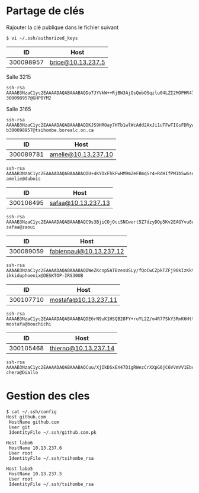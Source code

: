 # Partage de clés

Rajouter la clé publique dans le fichier suivant

```
$ vi ~/.ssh/authorized_keys
```


| ID      |    Host        |
|---------|----------------|
|300098957|   brice@10.13.237.5     | 

Salle 3215
```
ssh-rsa AAAAB3NzaC1yc2EAAAADAQABAAABAQDo7JYVkW++RjBW3AjOsQobOSqzlu04LZI2MOPHR47jNDomsgwOS7uu7JEsB1dEt/YcbdUHAaRHJwrVdlSeMJKhGELW1AuYGHMaF4KBqHNogCepuqLyav7catGNQioPHi0jyZTS9vLNcNkCrFlXQmC3yRHLUPKHWfBtZgR7ISVMAUzr8QTMhwrjNkCQ3FG/+JP2LzC4V2mM9ntTdiNCKgRNU3u9QBaHrcaD7kPh3HmC+aINLbLmr3yLBR+eVowhj/nCLgOvKSGQW7PJ7ys8IeY0YH82K2rBGmZkq1XRkjYLqyAIBDSW2JrZIFcmDGInZtBN1NwBOos2v4sZyv29E1LL 300098957@GHP0YM2
```
Salle 3165
```
ssh-rsa AAAAB3NzaC1yc2EAAAADAQABAAABAQDKJS9HROay7HTb1wlWcAdd2AxJi1uTFwTIGsFDRywzodnaFdPBGoyZg6GRKfiaFX8oyWbWxwF8qEfUJQaMj+U5ttqlvqOFbk5ZzvkJ/8495s1z3xqHl47FVdR23Oc1KdDJs+2bA++i9ALLInwizSjRGOuryd1hM8WmMWmZcJd1t4f/bX2XdUoljRrJUaML7tFxJj1UFys+kFSDptgKDB1DlyPL7WQWn2O81XaCqdLHM9HA94Lxf5MldyQzvQxFWe9PdasQUXLv240m9SZtadFhsfHVupxSi5Uysk6YJL9CUM68Z9jKSj97V1dKHTnFRcW87xN2K4oAS354wXCiJrjh b300098957@tsihombe.borealc.on.ca
```


| ID      |    Host            |
|---------|--------------------|
|300089781| amelie@10.13.237.10  | 
```
ssh-rsa AAAAB3NzaC1yc2EAAAADAQABAAABAQDU+4KYDxFhkFwHM9mZeFBmqSr4+RdHIfPM1b5w6soKOOTMd7ekncjg7lIVv6sFe1pUCO6FLVhe3+8Uqz0lkPFL2TARRGK6fyN/nVC3lPjgCvlFqXRCuuihilK0UZOiXJX9g7nLWXPY0dqo8jCEAK6gs0FtPSeeCY0Yy/YZc+7TSgZvw0+js4X2KkYCkn8i8eyXVNsEKRQJLjrINeSoKG14+/Fq2sl+/4EqRSgl2IeIbPaRV7QgPQBfwsR2ttlQ9SLQcLuz7j5lbfiqdgzZalHwXHBjEgXlDs1yeWnF/3Y7v0cptm4CyuuUoSdVpP3ok74TqSJU1p/qh5J3gK/Keajz amelie@dubois
```

| ID      |    Host        |
|---------|----------------|
|300108495| safaa@10.13.237.13 |
```
ssh-rsa AAAAB3NzaC1yc2EAAAADAQABAAABAQC9s3BjiCOjOccSNCwort5Z7dzyDOp5Kv2EAGYvu8u4DWfSmZQnSRnout6giv01syVk9IT2IJ6ZWQ1wHjAIgGDDp0mxsJL+hQfFXVdnUuwLuiusK4Nt8QVS6e1ScFXL9oMLfGhoC0qWfR/zJLBpitkbolRhT0RdvlEmlf//6Qi31BVKuS387jdGCwxEt1swa9PaU2p2MHrW7lJrhwdKVr3RlJkjTHWXX1KZgEPOit0mGHG+tvmq90yRL3nmKpgCxVyC7UGgTXzGYdHtQnjfJuSU1KPSxNL2ZaTPGoz8cdQOxFyGBuUCadYry6qh1untoCrUC/+FypCe5hu1hep2aJtf safaa@zaoui
```

| ID      |    Host        |
|---------|----------------|
|300089059| fabienpaul@10.13.237.12 |              
```
ssh-rsa AAAAB3NzaC1yc2EAAAADAQABAAABAQDWeZKcsp5ATBzesUSLy/fQoCwCZpkTZFj90kIzKktbQ+m74Pbw4kloRLpI0pJgILlHnnCZ0SI8OLGn8+VKfo48w5yjUu7WcF0cLSLkNQSfYxOqyR/w06yysDbj4Qmp/McYUUUAMqm3PL2gLEg++WYFKzfLUt498q6vbtSQgc6xkfO7ATG1Afw9DW79VsoC76Y2i6d1cfpNc5Q5UblUgxTVlQOTqt+lgU0cMtF6w23RiW5jAHVCI6vmI2nkNwIAh8Xhr7IVIDyEIfo1aiF7is4rYoGbpw4bF7fyMv+AzNGYpP7ityYw+qEflE9WE9eu0IRPlfeDSgLQRSiHrDUySRoH ikkiduphoenix@DESKTOP-IRS30UB
````
| ID      |    Host              |
|---------|----------------------|
|300107710| mostafa@10.13.237.11 | 
````
ssh-rsa AAAAB3NzaC1yc2EAAAADAQABAAABAQDE6rN9uK1HSQB28FY+ruYL2Z/m4R77SkY3RmK6HttjzELSKGbLoydufyz++gK8kmkDUOjYVl9hd7jfo0hDNezmH2Tx2+zGemcv6ytf89LSrXwYoFbNhTvLNnP6huf3EAcJN4A8UKOS9QHSEGwyvwiIGVV9q4S5kWED1JA2aLSGhFW39Q4ZfuwKWNtvGx4/ELe1+oHVXKiOQmyeEH/BrPG3kX08kb03PwlnOxZ8GsKegE4p+zB3D5hPRiBy1sNCrtoPSijtYx4OCacY0kXdNfwTbGSvjx6n32hRrsBZagUDak+1USFAWUod186XldEMgT09JX/4OQLjt33xJIEz8yrD mostafa@bouchichi
```` 
| ID      |    Host              |
|---------|----------------------|
|300105468| thierno@10.13.237.14 | 

```` 
ssh-rsa AAAAB3NzaC1yc2EAAAADAQABAAABAQCuu/XjIkDSxEX47DigRWezCrXXpG6jC6VVmVV1EbcoCqVxbPeeWBpFZ5iCe/AP8/lTKuQnn54p6k6DkcHiegqz9FFLAd2XRbQiRRyxDmJMxsNj5AJrEUxcmDtTvqaDdHd+VGLK/81uIZ11JVAuBBOnJCKOTdxMnWUpRcFXkXkSLvREAiNy889c9XPm2Sbra9egYlHsITpT8padnZPqGrqNBRQkB+qO1uwSxjkjBW+A2yUgshtaIqFc1K/P1o2RjZpFBNhp+5Sb/4NM3yNybIB2mxdYZc0OPd6LMC4sYJPhl/AbHPccdx77NRLAE5zVTslxlJQ/Buq//SYQcwGW5S37 chera@Diallo
```` 

# Gestion des cles

```
$ cat ~/.ssh/config 
Host github.com
 HostName github.com
 User git
 IdentityFile ~/.ssh/github.com.pk

Host labo6
 HostName 10.13.237.6
 User root
 IdentityFile ~/.ssh/tsihombe_rsa

Host labo5
 HostName 10.13.237.5
 User root
 IdentityFile ~/.ssh/tsihombe_rsa
```

